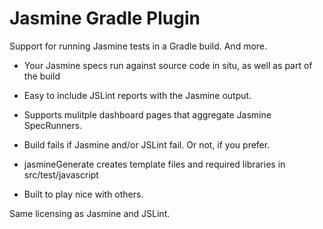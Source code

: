 # Jasmine Gradle Plugin

Support for running Jasmine tests in a Gradle build. And more.

* Your Jasmine specs run against source code in situ, as well as part of the build

* Easy to include JSLint reports with the Jasmine output.

* Supports mulitple dashboard pages that aggregate Jasmine SpecRunners.

* Build fails if Jasmine and/or JSLint fail. Or not, if you prefer.

* jasmineGenerate creates template files and required libraries in src/test/javascript

* Built to play nice with others.

Same licensing as Jasmine and JSLint.
